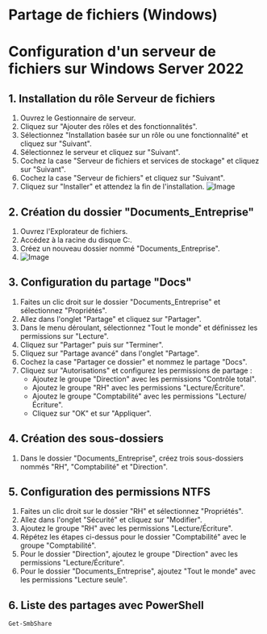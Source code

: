 # Partage de fichiers (Windows)


# Configuration d'un serveur de fichiers sur Windows Server 2022

## 1. Installation du rôle Serveur de fichiers
1. Ouvrez le Gestionnaire de serveur.
2. Cliquez sur "Ajouter des rôles et des fonctionnalités".
3. Sélectionnez "Installation basée sur un rôle ou une fonctionnalité" et cliquez sur "Suivant".
4. Sélectionnez le serveur et cliquez sur "Suivant".
5. Cochez la case "Serveur de fichiers et services de stockage" et cliquez sur "Suivant".
6. Cochez la case "Serveur de fichiers" et cliquez sur "Suivant".
7. Cliquez sur "Installer" et attendez la fin de l'installation.
   ![Image](https://github.com/user-attachments/assets/1f56e272-c8b6-4cf5-8477-772f079ffc87)

## 2. Création du dossier "Documents_Entreprise"
1. Ouvrez l'Explorateur de fichiers.
2. Accédez à la racine du disque C:.
3. Créez un nouveau dossier nommé "Documents_Entreprise".
4. ![Image](https://github.com/user-attachments/assets/1eee4f4e-5f53-451e-a9e0-32d9067b0097)

## 3. Configuration du partage "Docs"
1. Faites un clic droit sur le dossier "Documents_Entreprise" et sélectionnez "Propriétés".
2. Allez dans l'onglet "Partage" et cliquez sur "Partager".
3. Dans le menu déroulant, sélectionnez "Tout le monde" et définissez les permissions sur "Lecture".
4. Cliquez sur "Partager" puis sur "Terminer".
5. Cliquez sur "Partage avancé" dans l'onglet "Partage".
6. Cochez la case "Partager ce dossier" et nommez le partage "Docs".
7. Cliquez sur "Autorisations" et configurez les permissions de partage :
    - Ajoutez le groupe "Direction" avec les permissions "Contrôle total".
    - Ajoutez le groupe "RH" avec les permissions "Lecture/Écriture".
    - Ajoutez le groupe "Comptabilité" avec les permissions "Lecture/Écriture".
    - Cliquez sur "OK" et sur "Appliquer".

## 4. Création des sous-dossiers
1. Dans le dossier "Documents_Entreprise", créez trois sous-dossiers nommés "RH", "Comptabilité" et "Direction".

## 5. Configuration des permissions NTFS
1. Faites un clic droit sur le dossier "RH" et sélectionnez "Propriétés".
2. Allez dans l'onglet "Sécurité" et cliquez sur "Modifier".
3. Ajoutez le groupe "RH" avec les permissions "Lecture/Écriture".
4. Répétez les étapes ci-dessus pour le dossier "Comptabilité" avec le groupe "Comptabilité".
5. Pour le dossier "Direction", ajoutez le groupe "Direction" avec les permissions "Lecture/Écriture".
6. Pour le dossier "Documents_Entreprise", ajoutez "Tout le monde" avec les permissions "Lecture seule".

## 6. Liste des partages avec PowerShell
```powershell
Get-SmbShare
